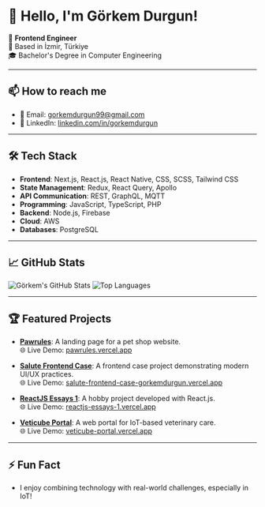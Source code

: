 # 👋 Hello, I'm Görkem Durgun!

🌟 **Frontend Engineer**  
📍 Based in İzmir, Türkiye  
🎓 Bachelor's Degree in Computer Engineering  

---

## 📫 How to reach me

- 📧 Email: [gorkemdurgun99@gmail.com](mailto:gorkemdurgun99@gmail.com)
- 💼 LinkedIn: [linkedin.com/in/gorkemdurgun](https://www.linkedin.com/in/gorkemdurgun/)

---

## 🛠️ Tech Stack

- **Frontend**: Next.js, React.js, React Native, CSS, SCSS, Tailwind CSS
- **State Management**: Redux, React Query, Apollo
- **API Communication**: REST, GraphQL, MQTT
- **Programming**: JavaScript, TypeScript, PHP
- **Backend**: Node.js, Firebase
- **Cloud**: AWS
- **Databases**: PostgreSQL

---

## 📈 GitHub Stats

![Görkem's GitHub Stats](https://github-readme-stats.vercel.app/api?username=gorkemdurgun&show_icons=true&theme=radical)
![Top Languages](https://github-readme-stats.vercel.app/api/top-langs/?username=gorkemdurgun&layout=compact&theme=radical)

---

## 🏆 Featured Projects

- **[Pawrules](https://github.com/gorkemdurgun/pawrules)**: A landing page for a pet shop website.  
  🌐 Live Demo: <a href="https://pawrules.vercel.app" target="_blank">pawrules.vercel.app</a>

- **[Salute Frontend Case](https://github.com/gorkemdurgun/salute-frontend-case)**: A frontend case project demonstrating modern UI/UX practices.  
  🌐 Live Demo: <a href="https://salute-frontend-case-gorkemdurgun.vercel.app" target="_blank">salute-frontend-case-gorkemdurgun.vercel.app</a>

- **[ReactJS Essays 1](https://github.com/gorkemdurgun/reactjs-essays-1)**: A hobby project developed with React.js.  
  🌐 Live Demo: <a href="https://reactjs-essays-1.vercel.app" target="_blank">reactjs-essays-1.vercel.app</a>

- **[Veticube Portal](https://github.com/gorkemdurgun/veticube-portal)**: A web portal for IoT-based veterinary care.  
  🌐 Live Demo: <a href="https://veticube-portal.vercel.app" target="_blank">veticube-portal.vercel.app</a>

---

## ⚡ Fun Fact

- I enjoy combining technology with real-world challenges, especially in IoT!

